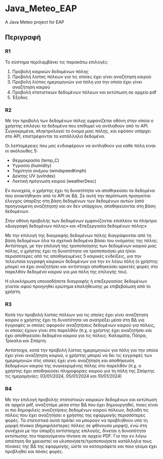 # Java_Meteo_EAP
A Java Meteo project for EAP


## Περιγραφή

### R1	
Το σύστημα περιλαμβάνει τις παρακάτω επιλογές:

1.	Προβολή καιρικών δεδομένων πόλης
2.	Προβολή λίστας πόλεων για τις οποίες έχει γίνει αναζήτηση καιρού
3.	Προβολή λίστας ημερομηνιών για πόλη για την οποία έχει γίνει αναζήτηση καιρού
4.	Προβολή στατιστικών δεδομένων πόλεων και εκτύπωση σε αρχείο pdf
5.	Έξοδος

### R2	
Με την προβολή των δεδομένων πόλης εμφανίζεται οθόνη στην οποία ο χρήστης επιλέγει τα δεδομένα που επιθυμεί να αντληθούν από το API. Συγκεκριμένα, πληκτρολογεί το όνομα μιας πόλης, και εφόσον υπάρχει στο API, επιστρέφονται τα κατάλληλα δεδομένα.

Οι λεπτομέρειες που μας ενδιαφέρουν να αντληθούν για κάθε πόλη είναι οι ακόλουθες 5:

- Θερμοκρασία (temp_C)
- Υγρασία (humidity)
- Ταχύτητα ανέμου (windspeedKmph)
- Δείκτης UV (uvIndex)
- Λεκτική πρόγνωση καιρού (weatherDesc)

Εν συνεχεία, ο χρήστης έχει τη δυνατότητα να αποθηκεύσει τα δεδομένα που ανακτήθηκαν από το API σε ΒΔ. Σε αυτή την περίπτωση προηγείται έλεγχος ύπαρξης στη βάση δεδομένων των δεδομένων αυτών (από προηγούμενη αναζήτηση) και αν δεν υπάρχουν, αποθηκεύονται στη βάση δεδομένων.

Στην οθόνη προβολής των δεδομένων εμφανίζονται επιπλέον τα πλήκτρα «Διαγραφή δεδομένων πόλης» και «Επεξεργασία δεδομένων πόλης»

Με την επιλογή της διαγραφής δεδομένων πόλης διαγράφονται από τη βάση δεδομένων όλα τα σχετικά δεδομένα βάσει του ονόματος της πόλης. Αντίστοιχα, με την επιλογή της τροποποίησης των δεδομένων καιρού μιας πόλης, ο χρήστης έχει τη δυνατότητα να τροποποιήσει μία ή/και περισσότερες από τις αποθηκευμένες 5 καιρικές ενδείξεις, για την τελευταία εγγραφή καιρικών δεδομένων για την εν λόγω πόλη (ο χρήστης μπορεί να έχει αναζητήσει και αντίστοιχα αποθηκεύσει αρκετές φορές στο παρελθόν δεδομένα καιρού για μια πόλη της επιλογής του).

Η ολοκλήρωση οποιασδήποτε διαγραφής ή επεξεργασίας δεδομένων γίνεται αφού προηγηθεί ερώτημα επαλήθευσης με επιβεβαίωση από το χρήστη.


### R3	
Κατά την προβολή λίστας πόλεων για τις οποίες έχει γίνει αναζήτηση καιρού ο χρήστης έχει τη δυνατότητα να ανατρέξει μέσα στη ΒΔ για έγγραφές οι οποίες αφορούν αναζητήσεις δεδομένων καιρού για πόλεις, οι οποίες έχουν γίνει στο παρελθόν (π.χ. ο χρήστης έχει αναζητήσει και έχει αποθηκεύσει δεδομένα καιρού για τις πόλεις: Καλαμάτα, Πάτρα, Τρίκαλα και Σπάρτη. 

Αντίστοιχα, κατά την προβολή λίστας ημερομηνιών για πόλη για την οποία έχει γίνει αναζήτηση καιρού, ο χρήστης μπορεί να δει τις εγγραφές των ημερομηνιών στις οποίες έχει γίνει αναζήτηση και αποθήκευση δεδομένων καιρού της συγκεκριμένης πόλης στο παρελθόν (π.χ. ο χρήστης έχει αποθηκεύσει πληροφορίες καιρού για τη πόλη της Σπάρτης τις ημερομηνίες: 03/01/2024, 05/01/2024 και 10/01/2024)



### R4	
Με την επιλογή προβολής στατιστικών καιρικών δεδομένων και εκτύπωση σε αρχείο pdf, αναζητάμε μέσα στην ΒΔ που έχει δημιουργηθεί, ποιες είναι οι πιο δημοφιλείς αναζητήσεις δεδομένων καιρού πόλεων, δηλαδή τις πόλεις που έχει αναζητήσει ο χρήστης της εφαρμογής περισσότερες φορές. Τα στατιστικά αυτά πρέπει να μπορούν να προβληθούν υπό τη μορφή πίνακα (δημοφιλέστερες πόλεις σε φθίνουσα μορφή), ενώ στη συνέχεια με την ύπαρξη αντίστοιχης επιλογής, δίνεται η δυνατότητα εκτύπωσης του παραγόμενου πίνακα σε αρχείο PDF. Για την εν λόγω απαίτηση θα χρειαστεί να υλοποιήσετε/τροποποιήσετε κατάλληλα τους πίνακες της ΒΔ της εφαρμογής, ώστε να καταγράφετε και ποιο γεύμα έχει προβληθεί και πόσες φορές. 



